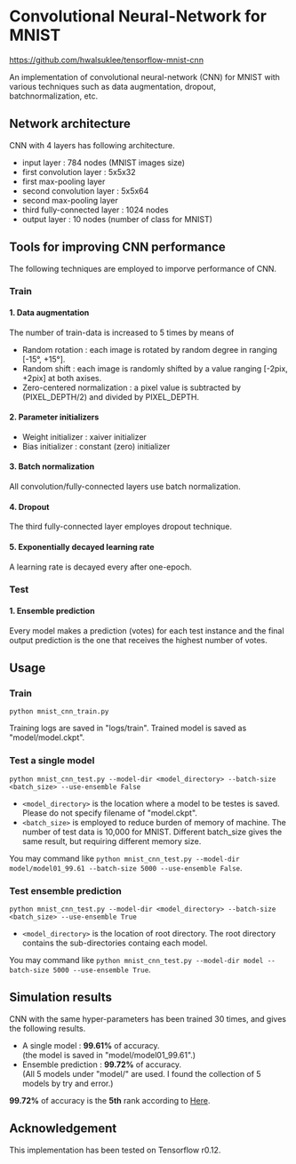 # Convolutional Neural-Network for MNIST

https://github.com/hwalsuklee/tensorflow-mnist-cnn

An implementation of convolutional neural-network (CNN) for MNIST with various techniques such as data augmentation, dropout, batchnormalization, etc. 

## Network architecture

CNN with 4 layers has following architecture.

+ input layer : 784 nodes (MNIST images size)
+ first convolution layer : 5x5x32
+ first max-pooling layer
+ second convolution layer : 5x5x64
+ second max-pooling layer
+ third fully-connected layer : 1024 nodes
+ output layer : 10 nodes (number of class for MNIST)

## Tools for improving CNN performance

The following techniques are employed to imporve performance of CNN.

### Train
#### 1. Data augmentation

The number of train-data is increased to 5 times by means of</br>
+ Random rotation : each image is rotated by random degree in ranging [-15°, +15°].
+ Random shift : each image is randomly shifted by a value ranging [-2pix, +2pix] at both axises.
+ Zero-centered normalization : a pixel value is subtracted by (PIXEL_DEPTH/2) and divided by PIXEL_DEPTH.

#### 2. Parameter initializers
+ Weight initializer : xaiver initializer
+ Bias initializer : constant (zero) initializer
  
#### 3. Batch normalization
All convolution/fully-connected layers use batch normalization.

#### 4. Dropout
The third fully-connected layer employes dropout technique.

#### 5. Exponentially decayed learning rate
A learning rate is decayed every after one-epoch.

### Test
#### 1. Ensemble prediction
Every model makes a prediction (votes) for each test instance and the final output prediction is the one that receives the highest number of votes.

## Usage

### Train
`python mnist_cnn_train.py`

Training logs are saved in "logs/train".
Trained model is saved as "model/model.ckpt".

### Test a single model
`python mnist_cnn_test.py --model-dir <model_directory> --batch-size <batch_size> --use-ensemble False`

+ `<model_directory>` is the location where a model to be testes is saved. Please do not specify filename of "model.ckpt".
+ `<batch_size>` is employed to reduce burden of memory of machine. The number of test data is 10,000 for MNIST. Different batch_size gives the same result, but requiring different memory size.

You may command like `python mnist_cnn_test.py --model-dir model/model01_99.61 --batch-size 5000 --use-ensemble False`.

### Test ensemble prediction
`python mnist_cnn_test.py --model-dir <model_directory> --batch-size <batch_size> --use-ensemble True`

+ `<model_directory>` is the location of root directory. The root directory contains the sub-directories containg each model.

You may command like `python mnist_cnn_test.py --model-dir model --batch-size 5000 --use-ensemble True`.

## Simulation results

CNN with the same hyper-parameters has been trained 30 times, and gives the following results.
+ A single model : **99.61%** of accuracy.</br>(the model is saved in "model/model01_99.61".)
+ Ensemble prediction : **99.72%** of accuracy.</br>(All 5 models under "model/" are used. I found the collection of 5 models by try and error.)

**99.72%** of accuracy is the **5th** rank according to [Here](http://rodrigob.github.io/are_we_there_yet/build/classification_datasets_results.html).

## Acknowledgement

This implementation has been tested on Tensorflow r0.12.
